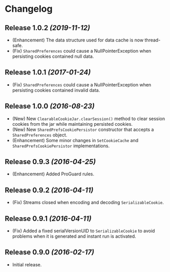 # Changelog

## Release 1.0.2 *(2019-11-12)*

 * (Enhancement) The data structure used for data cache is now thread-safe.
 * (Fix) `SharedPreferences` could cause a NullPointerException when persisting cookies contained null data.

## Release 1.0.1 *(2017-01-24)*

 * (Fix) `SharedPreferences` could cause a NullPointerException when persisting cookies contained invalid data.

## Release 1.0.0 *(2016-08-23)*

 * (New) New `ClearableCookieJar.clearSession()` method to clear session cookies from the jar while maintaining persisted cookies.
 * (New) New `SharedPrefsCookiePersistor` constructor that accepts a `SharedPreferences` object.
 * (Enhancement) Some minor changes in `SetCookieCache` and `SharedPrefsCookiePersistor` implementations.

## Release 0.9.3 *(2016-04-25)*

 * (Enhancement) Added ProGuard rules.

## Release 0.9.2 *(2016-04-11)*

 * (Fix) Streams closed when encoding and decoding `SerializableCookie`.

## Release 0.9.1 *(2016-04-11)*

 * (Fix) Added a fixed serialVersionUID to `SerializableCookie` to avoid problems when it is generated and instant run is activated.

## Release 0.9.0 *(2016-02-17)*

 * Initial release.